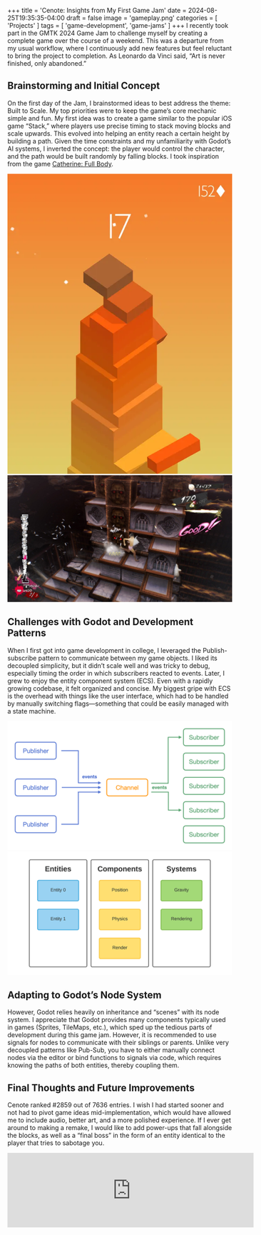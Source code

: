 +++
title = 'Cenote: Insights from My First Game Jam'
date = 2024-08-25T19:35:35-04:00
draft = false
image = 'gameplay.png'
categories = [ 'Projects' ]
tags = [ 'game-development', 'game-jams' ]
+++
I recently took part in the GMTK 2024 Game Jam to challenge myself by creating a complete game over the course of a weekend. This was a departure from my usual workflow, where I continuously add new features but feel reluctant to bring the project to completion. As Leonardo da Vinci said, “Art is never finished, only abandoned.”

## Brainstorming and Initial Concept

On the first day of the Jam, I brainstormed ideas to best address the theme: Built to Scale. My top priorities were to keep the game’s core mechanic simple and fun. My first idea was to create a game similar to the popular iOS game “Stack,” where players use precise timing to stack moving blocks and scale upwards. This evolved into helping an entity reach a certain height by building a path. Given the time constraints and my unfamiliarity with Godot’s AI systems, I inverted the concept: the player would control the character, and the path would be built randomly by falling blocks. I took inspiration from the game [Catherine: Full Body](https://en.wikipedia.org/wiki/Catherine_(video_game)).

![Stack on the App Store](stack.png) ![Climbing gameplay from Catherine: Full Body](catherine.jpg)

## Challenges with Godot and Development Patterns

When I first got into game development in college, I leveraged the Publish-subscribe pattern to communicate between my game objects. I liked its decoupled simplicity, but it didn’t scale well and was tricky to debug, especially timing the order in which subscribers reacted to events. Later, I grew to enjoy the entity component system (ECS). Even with a rapidly growing codebase, it felt organized and concise. My biggest gripe with ECS is the overhead with things like the user interface, which had to be handled by manually switching flags—something that could be easily managed with a state machine.

![Publish-subscribe pattern](pub-sub.png) ![Entity Component System](ecs.png)

## Adapting to Godot’s Node System

However, Godot relies heavily on inheritance and “scenes” with its node system. I appreciate that Godot provides many components typically used in games (Sprites, TileMaps, etc.), which sped up the tedious parts of development during this game jam. However, it is recommended to use signals for nodes to communicate with their siblings or parents. Unlike very decoupled patterns like Pub-Sub, you have to either manually connect nodes via the editor or bind functions to signals via code, which requires knowing the paths of both entities, thereby coupling them.

## Final Thoughts and Future Improvements

Cenote ranked #2859 out of 7636 entries. I wish I had started sooner and not had to pivot game ideas mid-implementation, which would have allowed me to include audio, better art, and a more polished experience. If I ever get around to making a remake, I would like to add power-ups that fall alongside the blocks, as well as a “final boss” in the form of an entity identical to the player that tries to sabotage you.
<iframe frameborder="0" src="https://itch.io/embed/2910348" width="552" height="167"><a href="https://stavguo.itch.io/cenote">Cenote by stavguo</a></iframe>